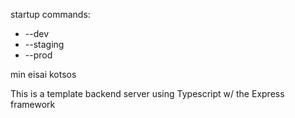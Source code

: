 startup commands:
- --dev
- --staging
- --prod

min eisai kotsos

This is a template backend server using Typescript w/ the Express framework
